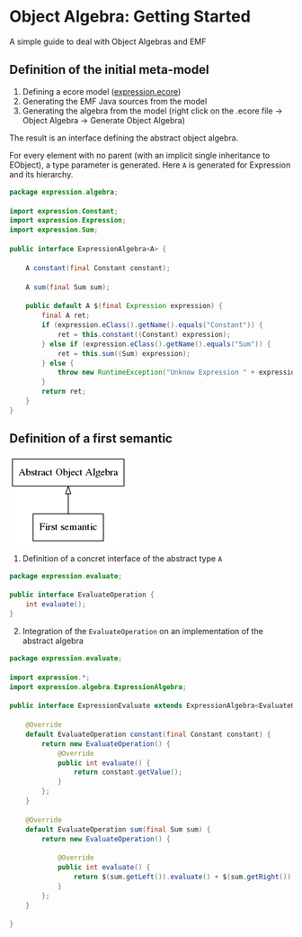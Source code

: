 # Object Algebra: Getting Started
A simple guide to deal with Object Algebras and EMF

## Definition of the initial meta-model

1. Defining a ecore model ([expression.ecore](./expression.model/model/expression.ecore))
2. Generating the EMF Java sources from the model
3. Generating the algebra from the model (right click on the .ecore file -> Object Algebra -> Generate Object Algebra)

The result is an interface defining the abstract object algebra.

For every element with no parent (with an implicit single inheritance to EObject), a type parameter is generated. Here `A` is generated for Expression and its hierarchy.

```java
package expression.algebra;

import expression.Constant;
import expression.Expression;
import expression.Sum;

public interface ExpressionAlgebra<A> {

	A constant(final Constant constant);

	A sum(final Sum sum);

	public default A $(final Expression expression) {
		final A ret;
		if (expression.eClass().getName().equals("Constant")) {
			ret = this.constant((Constant) expression);
		} else if (expression.eClass().getName().equals("Sum")) {
			ret = this.sum((Sum) expression);
		} else {
			throw new RuntimeException("Unknow Expression " + expression);
		}
		return ret;
	}
}
```

## Definition of a first semantic

![First semantic](./figures/first-semantic.dot.png)

1. Definition of a concret interface of the abstract type `A`

```java
package expression.evaluate;

public interface EvaluateOperation {
	int evaluate();
}
```

2. Integration of the `EvaluateOperation` on an implementation of the abstract algebra

```java
package expression.evaluate;

import expression.*;
import expression.algebra.ExpressionAlgebra;

public interface ExpressionEvaluate extends ExpressionAlgebra<EvaluateOperation> {

	@Override
	default EvaluateOperation constant(final Constant constant) {
		return new EvaluateOperation() {
			@Override
			public int evaluate() {
				return constant.getValue();
			}
		};
	}

	@Override
	default EvaluateOperation sum(final Sum sum) {
		return new EvaluateOperation() {

			@Override
			public int evaluate() {
				return $(sum.getLeft()).evaluate() + $(sum.getRight()).evaluate();
			}
		};
	}

}
```



